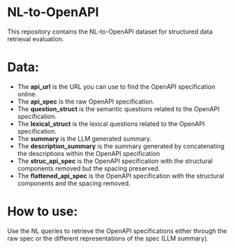 # NL-to-OpenAPI
This repository contains the NL-to-OpenAPI dataset for structured data retrieval evaluation.

# Data:

- The **api_url** is the URL you can use to find the OpenAPI specification online.
- The **api_spec** is the raw OpenAPI specification.
- The **question_struct** is the semantic questions related to the OpenAPI specification.
- The **lexical_struct** is the lexical questions related to the OpenAPI specification.
- The **summary** is the LLM generated summary.
- The **description_summary** is the summary generated by concatenating the descriptions within the OpenAPI specification
- The **struc_api_spec** is the OpenAPI specification with the structural components removed but the spacing preserved.
- The **flattened_api_spec** is the OpenAPI specification with the structural components and the spacing removed.

# How to use:

Use the NL queries to retrieve the OpenAPI specifications either through the raw spec or the different representations of the spec (LLM summary).

